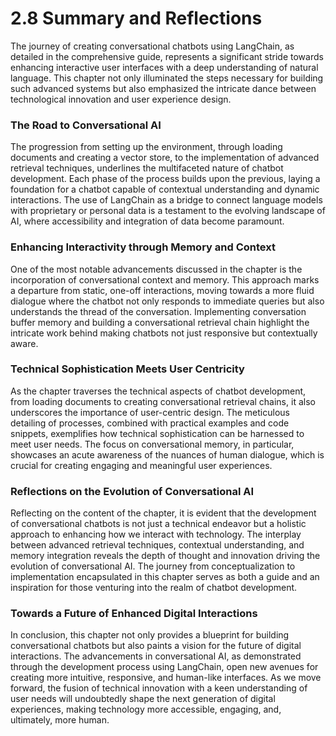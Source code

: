 # 2.8 Summary and Reflections

The journey of creating conversational chatbots using LangChain, as detailed in the comprehensive guide, represents a significant stride towards enhancing interactive user interfaces with a deep understanding of natural language. This chapter not only illuminated the steps necessary for building such advanced systems but also emphasized the intricate dance between technological innovation and user experience design.

### The Road to Conversational AI

The progression from setting up the environment, through loading documents and creating a vector store, to the implementation of advanced retrieval techniques, underlines the multifaceted nature of chatbot development. Each phase of the process builds upon the previous, laying a foundation for a chatbot capable of contextual understanding and dynamic interactions. The use of LangChain as a bridge to connect language models with proprietary or personal data is a testament to the evolving landscape of AI, where accessibility and integration of data become paramount.

### Enhancing Interactivity through Memory and Context

One of the most notable advancements discussed in the chapter is the incorporation of conversational context and memory. This approach marks a departure from static, one-off interactions, moving towards a more fluid dialogue where the chatbot not only responds to immediate queries but also understands the thread of the conversation. Implementing conversation buffer memory and building a conversational retrieval chain highlight the intricate work behind making chatbots not just responsive but contextually aware.

### Technical Sophistication Meets User Centricity

As the chapter traverses the technical aspects of chatbot development, from loading documents to creating conversational retrieval chains, it also underscores the importance of user-centric design. The meticulous detailing of processes, combined with practical examples and code snippets, exemplifies how technical sophistication can be harnessed to meet user needs. The focus on conversational memory, in particular, showcases an acute awareness of the nuances of human dialogue, which is crucial for creating engaging and meaningful user experiences.

### Reflections on the Evolution of Conversational AI

Reflecting on the content of the chapter, it is evident that the development of conversational chatbots is not just a technical endeavor but a holistic approach to enhancing how we interact with technology. The interplay between advanced retrieval techniques, contextual understanding, and memory integration reveals the depth of thought and innovation driving the evolution of conversational AI. The journey from conceptualization to implementation encapsulated in this chapter serves as both a guide and an inspiration for those venturing into the realm of chatbot development.

### Towards a Future of Enhanced Digital Interactions

In conclusion, this chapter not only provides a blueprint for building conversational chatbots but also paints a vision for the future of digital interactions. The advancements in conversational AI, as demonstrated through the development process using LangChain, open new avenues for creating more intuitive, responsive, and human-like interfaces. As we move forward, the fusion of technical innovation with a keen understanding of user needs will undoubtedly shape the next generation of digital experiences, making technology more accessible, engaging, and, ultimately, more human.